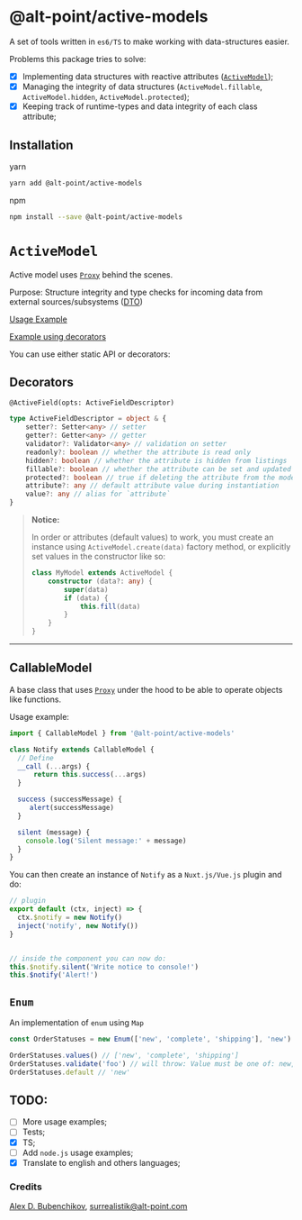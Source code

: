 @alt-point/active-models
===

A set of tools written in `es6/TS` to make working with data-structures easier.

Problems this package tries to solve:

- [x] Implementing data structures with reactive attributes ([`ActiveModel`](#activemodel));
- [x] Managing the integrity of data structures (`ActiveModel.fillable`, `ActiveModel.hidden`, `ActiveModel.protected`);
- [x] Keeping track of runtime-types and data integrity of each class attribute;

Installation
---

yarn

```bash
yarn add @alt-point/active-models
```

npm

```bash
npm install --save @alt-point/active-models
```

# `ActiveModel`
Active model uses [`Proxy`](https://developer.mozilla.org/en-US/docs/Web/JavaScript/Reference/Global_Objects/Proxy) behind the scenes.

Purpose: Structure integrity and type checks for incoming data from external sources/subsystems ([DTO](https://en.wikipedia.org/wiki/Data_transfer_object))

[Usage Example](docs/active-model.md)

[Example using decorators](docs/active-model-with-decorators.md)


You can use either static API or decorators:

Decorators
---
`@ActiveField(opts: ActiveFieldDescriptor)`

```ts
type ActiveFieldDescriptor = object & {
    setter?: Setter<any> // setter
    getter?: Getter<any> // getter
    validator?: Validator<any> // validation on setter
    readonly?: boolean // whether the attribute is read only
    hidden?: boolean // whether the attribute is hidden from listings
    fillable?: boolean // whether the attribute can be set and updated
    protected?: boolean // true if deleting the attribute from the model is prohibited
    attribute?: any // default attribute value during instantiation
    value?: any // alias for `attribute`
}
```

>
> **Notice:**
>
> In order or attributes (default values) to work,
> you must create an instance using
> `ActiveModel.create(data)` factory method,
> or explicitly set values in the constructor like so:
>
> ```ts
> class MyModel extends ActiveModel {
>     constructor (data?: any) {
>         super(data)
>         if (data) {
>             this.fill(data)
>         }
>     }
> }
>```


***

CallableModel
---
A base class that uses [`Proxy`](https://developer.mozilla.org/en-US/docs/Web/JavaScript/Reference/Global_Objects/Proxy)
under the hood to be able to operate objects like functions.

Usage example:

```js
import { CallableModel } from '@alt-point/active-models'

class Notify extends CallableModel {
  // Define
  __call (...args) {
      return this.success(...args)
  }

  success (successMessage) {
     alert(successMessage)
  }

  silent (message) {
    console.log('Silent message:' + message)
  }
}
```
You can then create an instance of `Notify` as a `Nuxt.js/Vue.js` plugin and do:

```js
// plugin
export default (ctx, inject) => {
  ctx.$notify = new Notify()
  inject('notify', new Notify())
}


// inside the component you can now do:
this.$notify.silent('Write notice to console!')
this.$notify('Alert!')
```

## `Enum`
An implementation of `enum` using `Map`

```js
const OrderStatuses = new Enum(['new', 'complete', 'shipping'], 'new')

OrderStatuses.values() // ['new', 'complete', 'shipping']
OrderStatuses.validate('foo') // will throw: Value must be one of: new, complete, shipping; Provided value: "foo"
OrderStatuses.default // 'new'

```

## TODO:
- [ ] More usage examples;
- [ ] Tests;
- [x] TS;
- [ ] Add `node.js` usage examples;
- [x] Translate to english and others languages;

### Credits
[Alex D. Bubenchikov](https://t.me/surrealistik), [surrealistik@alt-point.com](mailto:surrealistik@alt-point.com?subject=ActiveModels)

